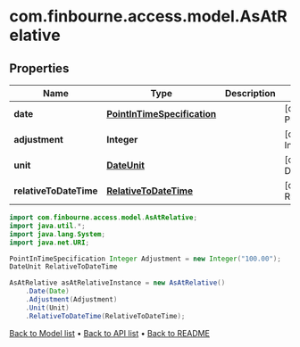 # com.finbourne.access.model.AsAtRelative

## Properties

Name | Type | Description | Notes
------------ | ------------- | ------------- | -------------
**date** | [**PointInTimeSpecification**](PointInTimeSpecification.md) |  | [optional] [default to PointInTimeSpecification]
**adjustment** | **Integer** |  | [optional] [default to Integer]
**unit** | [**DateUnit**](DateUnit.md) |  | [optional] [default to DateUnit]
**relativeToDateTime** | [**RelativeToDateTime**](RelativeToDateTime.md) |  | [optional] [default to RelativeToDateTime]

```java
import com.finbourne.access.model.AsAtRelative;
import java.util.*;
import java.lang.System;
import java.net.URI;

PointInTimeSpecification Integer Adjustment = new Integer("100.00");
DateUnit RelativeToDateTime 

AsAtRelative asAtRelativeInstance = new AsAtRelative()
    .Date(Date)
    .Adjustment(Adjustment)
    .Unit(Unit)
    .RelativeToDateTime(RelativeToDateTime);
```


[Back to Model list](../README.md#documentation-for-models) &#8226; [Back to API list](../README.md#documentation-for-api-endpoints) &#8226; [Back to README](../README.md)
